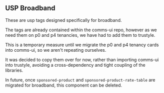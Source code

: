 ## USP Broadband

These are usp tags designed specifically for broadband.

The tags are already contained within the comms-ui repo, however as we need them on p0 and p4 tenancies, we have had to add them to trustyle.

This is a temporary measure until we migrate the p0 and p4 tenancy cards into comms-ui, so we aren't repeating ourselves.

It was decided to copy them over for now, rather than importing comms-ui into trustyle, avoiding a cross-dependency and tight coupling of the libraries.

In future, once `sponsored-product` and `sponsored-product-rate-table` are migrated for broadband, this component can be deleted.
